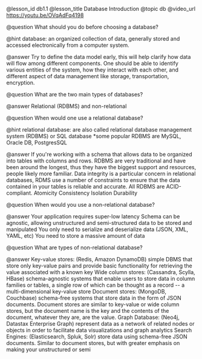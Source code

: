@lesson_id
db1.1
@lesson_title
Database Introduction
@topic
db
@video_url
https://youtu.be/OVqAdFq4198

@question
What should you do before choosing a database?

@hint
database: an organized collection of data, generally stored and accessed electronically from a computer system.

@answer
Try to define the data model early, this will help clarify how data will flow among different components. One should be able to identify various entities of the system, how they interact with each other, and different aspect of data management like storage, transportation, encryption.  

@question
What are the two main types of databases?

@answer
Relational (RDBMS) and non-relational

@question
When would one use a relational database?

@hint
relational database: are also called relational database management system (RDBMS) or SQL database *some popular RDBMS are MySQL, Oracle DB, PostgresSQL

@answer
If you're working with a schema that allows data to be organized into tables with columns and rows. 
RDBMS are very traditional and have been around the longest, thus they have the biggest support and resources, people likely more familiar. 
Data integrity is a particular concern in relational databases, RDMS use a number of constraints to ensure that the data contained in your tables is reliable and accurate.
All RDBMS are ACID-compliant.
    Atomicity
    Consistency
    Isolation
    Durability

@question
When would you use a non-relational database?

@answer
Your application requires super-low latency
Schema can be agnostic, allowing unstructured and semi-structured data to be stored and manipulated
You only need to serialize and deserialize data (JSON, XML, YAML, etc)
You need to store a massive amount of data

@question
What are types of non-relational database?

@answer
Key-value stores: (Redis, Amazon DynamoDB) simple DBMS that store only key-value pairs and provide basic functionality for retrieving the value associated with a known key
Wide column stores: (Cassandra, Scylla, HBase) schema-agnostic systems that enable users to store data in column families or tables, a single row of which can be thought as a record -- a multi-dimensional key-value store
Document stores: (MongoDB, Couchbase) schema-free systems that store data in the form of JSON documents. Document stores are similar to key-value or wide column stores, but the document name is the key and the contents of the document, whatever they are, are the value.
Graph Database: (Neo4j, Datastax Enterprise Graph) represent data as a network of related nodes or objects in order to facilitate data visualizations and graph analytics
Search Engines: (Elasticsearch, Spluk, Solr) store data using schema-free JSON documents. Similar to document stores, but with greater emphasis on making your unstructured or semi 

